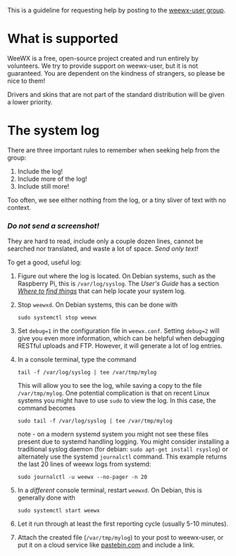 This is a guideline for requesting help by posting to the [weewx-user group](https://groups.google.com/forum/#!forum/weewx-user).

# What is supported

WeeWX is a free, open-source project created and run entirely by volunteers. We try
to provide support on weewx-user, but it is not guaranteed. You are dependent
on the kindness of strangers, so please be nice to them!

Drivers and skins that are not part of the standard distribution will be given a 
lower priority.

# The system log

There are three important rules to remember when seeking help from the group:

1. Include the log!
2. Include more of the log!
3. Include still more!

Too often, we see either nothing from the log, or a tiny sliver of text with no context. 

### _**Do not send a screenshot!**_

They are hard to read, include only a couple dozen lines, cannot be searched nor
translated, and waste a lot of space. _Send only text!_

To get a good, useful log:

1. Figure out where the log is located. On Debian systems, such as the Raspberry Pi,
   this is `/var/log/syslog`. The *User's Guide* has a section [*Where to find
   things*](http://weewx.com/docs/usersguide.htm#Where_to_find_things) that can
   help locate your system log.

2. Stop `weewxd`. On Debian systems, this can be done with

       sudo systemctl stop weewx
 
3. Set `debug=1` in the configuration file in `weewx.conf`. Setting `debug=2`
   will give you even more information, which can be helpful when debugging
   RESTful uploads and FTP. However, it will generate a lot of log entries.
 
4. In a console terminal, type the command 

       tail -f /var/log/syslog | tee /var/tmp/mylog

   This will allow you to see the log, while saving a copy to the file
   `/var/tmp/mylog`. One potential complication is that on recent Linux systems
   you might have to use `sudo` to view the log. In this case, the command
   becomes

       sudo tail -f /var/log/syslog | tee /var/tmp/mylog
 

   note - on a modern systemd system you might not see these files present due to
   systemd handling logging.  You might consider installing a traditional syslog
   daemon (for debian: `sudo apt-get install rsyslog`) or alternately use the
   systemd `journalctl` command.  This example returns the last 20 lines of
   weewx logs from systemd:

       sudo journalctl -u weewx --no-pager -n 20

5. In a _different_ console terminal, restart `weewxd`. On Debian, this is 
   generally done with 

       sudo systemctl start weewx
 
6. Let it run through at least the first reporting cycle (usually 5-10 minutes).
 
7. Attach the created file (`/var/tmp/mylog`) to your post to weewx-user, or put
   it on a cloud service like [pastebin.com](http://pastebin.com/) and include a
   link.
